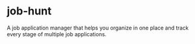 # job-hunt
A job application manager that helps you organize in one place and track every stage of multiple job applications.
